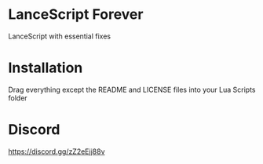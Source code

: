 # LanceScript Forever
 LanceScript with essential fixes

# Installation
Drag everything except the README and LICENSE files into your Lua Scripts folder

# Discord
https://discord.gg/zZ2eEjj88v
